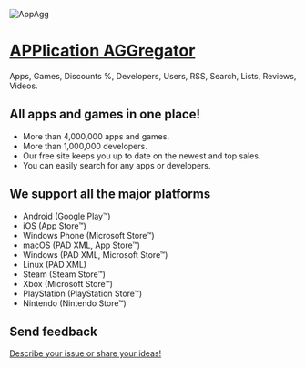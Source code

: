 ![AppAgg](https://appagg.com/apple-touch-icon.png)

# <a href="https://appagg.com">APPlication AGGregator</a>
Apps, Games, Discounts %, Developers, Users, RSS, Search, Lists, Reviews, Videos. 

## All apps and games in one place!
* More than 4,000,000 apps and games. 
* More than 1,000,000 developers.
* Our free site keeps you up to date on the newest and top sales.
* You can easily search for any apps or developers.

## We support all the major platforms
* Android (Google Play™)
* iOS (App Store™)
* Windows Phone (Microsoft Store™)
* macOS (PAD XML, App Store™)
* Windows (PAD XML, Microsoft Store™)
* Linux (PAD XML)
* Steam (Steam Store™)
* Xbox (Microsoft Store™)
* PlayStation (PlayStation Store™)
* Nintendo (Nintendo Store™)

## Send feedback
<a href="https://appagg.com/feedback/">Describe your issue or share your ideas!</a>
